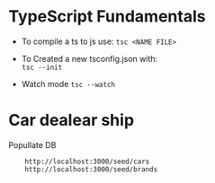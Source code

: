 # TypeScript Fundamentals
 - To compile a ts to js use:
 `tsc <NAME FILE>`

- To Created a new tsconfig.json with:                                               
`tsc --init`

- Watch mode
`tsc --watch`

# Car dealear ship
Popullate DB
```
    http://localhost:3000/seed/cars
    http://localhost:3000/seed/brands
```